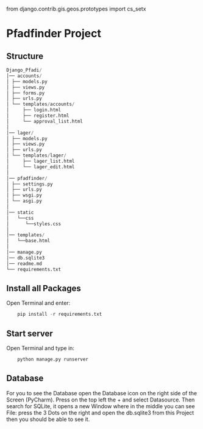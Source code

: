 from django.contrib.gis.geos.prototypes import cs_setx

# Pfadfinder Project


## Structure
```python
Django_Pfadi/ 
│── accounts/ 
│ ├── models.py 
│ ├── views.py  
│ ├── forms.py
│ ├── urls.py 
│ └── templates/accounts/ 
│     ├── login.html 
│     ├── register.html 
│     └── approval_list.html 
│ 
│── lager/ 
│ ├── models.py 
│ ├── views.py 
│ ├── urls.py 
│ └── templates/lager/ 
│     ├── lager_list.html 
│     └── lager_edit.html 
│
│── pfadfinder/
│ ├── settings.py 
│ ├── urls.py 
│ ├── wsgi.py 
│ └── asgi.py 
│ 
│── static
│   └──css 
│      └──styles.css
│
│── templates/
│   └──base.html
│
│── manage.py
│── db.sqlite3
│── readme.md
└── requirements.txt 
```

## Install all Packages
Open Terminal and enter:
```python
    pip install -r requirements.txt
```

## Start server
Open Terminal and type in:
```python
    python manage.py runserver
```

## Database
For you to see the Database open the Database icon on the right side of the Screen (PyCharm). Press on the top left the + and select Datasource. 
Then search for SQLite, it opens a new Window where in the middle you can see File: press the 3 Dots on the right and open the db.sqlite3 from this 
Project then you should be able to see it.